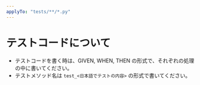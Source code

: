 ```yaml
---
applyTo: "tests/**/*.py"
---
```


# テストコードについて

- テストコードを書く時は、GIVEN, WHEN, THEN の形式で、それぞれの処理の中に書いてください。
- テストメソッド名は `test_<日本語でテストの内容>` の形式で書いてください。
